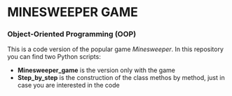 # **MINESWEEPER GAME**


### Object-Oriented Programming (OOP)
 
  
This is a code version of the popular game *Minesweeper*. In this repository you can find two Python scripts:
- **Minesweeper_game** is the version only with the game
- **Step_by_step** is the construction of the class methos by method, just in case you are interested in the code